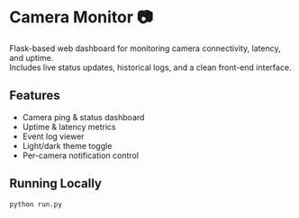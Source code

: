 # Camera Monitor 📷

Flask-based web dashboard for monitoring camera connectivity, latency, and uptime.  
Includes live status updates, historical logs, and a clean front-end interface.

## Features
- Camera ping & status dashboard
- Uptime & latency metrics
- Event log viewer
- Light/dark theme toggle
- Per-camera notification control

## Running Locally

```bash
python run.py
